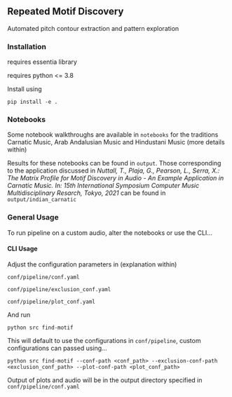 
## Repeated Motif Discovery 

Automated pitch contour extraction and pattern exploration

### Installation
requires essentia library

requires python <= 3.8

Install using 

`pip install -e .` 

### Notebooks
Some notebook walkthroughs are available in `notebooks` for the traditions Carnatic Music, Arab Andalusian Music and Hindustani Music (more details within)

Results for these notebooks can be found in `output`. Those corresponding to the application discussed in _Nuttall, T., Plaja, G., Pearson, L., Serra, X.: The Matrix Profile for Motif Discovery in Audio - An Example Application in Carnatic Music. In: 15th International Symposium Computer Music Multidisciplinary Resarch, Tokyo, 2021_ can be found in `output/indian_carnatic`

### General Usage
To run pipeline on a custom audio, alter the notebooks or use the CLI...

#### CLI Usage

Adjust the configuration parameters in (explanation within)

`conf/pipeline/conf.yaml`

`conf/pipeline/exclusion_conf.yaml`

`conf/pipeline/plot_conf.yaml`

And run

`python src find-motif`

This will default to use the configurations in `conf/pipeline`, custom configurations can passed using...

`python src find-motif --conf-path <conf_path> --exclusion-conf-path <exclusion_conf_path> --plot-conf-path <plot_conf_path>`

Output of plots and audio will be in the output directory specified in `conf/pipeline/conf.yaml`
